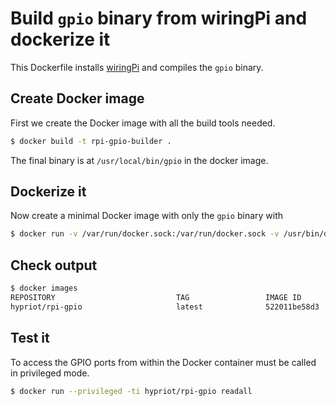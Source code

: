 # Build `gpio` binary from wiringPi and dockerize it

This Dockerfile installs [wiringPi](http://wiringpi.com/download-and-install/) and compiles the `gpio` binary.

## Create Docker image

First we create the Docker image with all the build tools needed.

```bash
$ docker build -t rpi-gpio-builder .
```

The final binary is at `/usr/local/bin/gpio` in the docker image.

## Dockerize it

Now create a minimal Docker image with only the `gpio` binary with

```bash
$ docker run -v /var/run/docker.sock:/var/run/docker.sock -v /usr/bin/docker:/usr/bin/docker -v /lib/arm-linux-gnueabihf/libdevmapper.so.1.02.1:/lib/arm-linux-gnueabihf/libdevmapper.so.1.02.1 -ti rpi-gpio-builder dockerize -t hypriot/rpi-gpio /usr/local/bin/gpio
```

## Check output

```bash
$ docker images
REPOSITORY                           TAG                 IMAGE ID            CREATED             VIRTUAL SIZE
hypriot/rpi-gpio                     latest              522011be58d3        2 minutes ago       2.069 MB
```

## Test it

To access the GPIO ports from within the Docker container must be called in privileged mode.

```bash
$ docker run --privileged -ti hypriot/rpi-gpio readall
```
